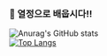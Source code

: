 
### 🌱 열정으로 배웁시다!!

![Anurag's GitHub stats](https://github-readme-stats.vercel.app/api?username=rbals0445&show_icons=true&theme=dark&count_private=true)
<br>
[![Top Langs](https://github-readme-stats.vercel.app/api/top-langs/?username=rbals0445&layout=compact&show_icons=true&theme=dark&count_private=true)](https://github.com/anuraghazra/github-readme-stats)

<!--
**rbals0445/rbals0445** is a ✨ _special_ ✨ repository because its `README.md` (this file) appears on your GitHub profile.

Here are some ideas to get you started:

- 🔭 I’m currently working on ...
- 🌱 I’m currently learning ...
- 👯 I’m looking to collaborate on ...
- 🤔 I’m looking for help with ...
- 💬 Ask me about ...
- 📫 How to reach me: ...
- 😄 Pronouns: ...
- ⚡ Fun fact: ...
-->
